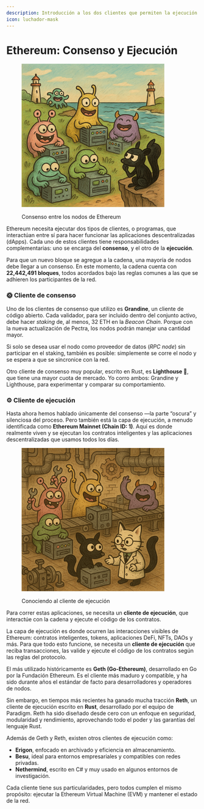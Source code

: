 ```yaml
---
description: Introducción a los dos clientes que permiten la ejecución de Ethereum.
icon: luchador-mask
---
```


# Ethereum: Consenso y Ejecución

<figure><img src="../.gitbook/assets/image (2) (1).png" alt="" width="375"><figcaption><p>Consenso entre los nodos de Ethereum</p></figcaption></figure>

Ethereum necesita ejecutar dos tipos de clientes, o programas, que interactúan entre sí para hacer funcionar las aplicaciones descentralizadas (dApps). Cada uno de estos clientes tiene responsabilidades complementarias: uno se encarga del **consenso**, y el otro de la **ejecución**.

Para que un nuevo bloque se agregue a la cadena, una mayoría de nodos debe llegar a un consenso. En este momento, la cadena cuenta con **22,442,491 bloques**, todos acordados bajo las reglas comunes a las que se adhieren los participantes de la red.

### 🌞 Cliente de consenso

Uno de los clientes de consenso que utilizo es **Grandine**, un cliente de código abierto. Cada validador, para ser incluido dentro del conjunto activo, debe hacer _staking_ de, al menos, 32 ETH en la _Beacon Chain_. Porque con la nueva actualización de Pectra, los nodos podrán manejar una cantidad mayor.

Si solo se desea usar el nodo como proveedor de datos (_RPC node_) sin participar en el staking, también es posible: simplemente se corre el nodo y se espera a que se sincronice con la red.

Otro cliente de consenso muy popular, escrito en Rust, es **Lighthouse 🏮**, que tiene una mayor cuota de mercado. Yo corro ambos: Grandine y Lighthouse, para experimentar y comparar su comportamiento.

### ⚙️ Cliente de ejecución

Hasta ahora hemos hablado únicamente del consenso —la parte “oscura” y silenciosa del proceso. Pero también está la capa de ejecución, a menudo identificada como **Ethereum Mainnet (Chain ID: 1)**. Aquí es donde realmente viven y se ejecutan los contratos inteligentes y las aplicaciones descentralizadas que usamos todos los días.

<figure><img src="../.gitbook/assets/image (3).png" alt="" width="375"><figcaption><p>Conociendo al cliente de ejecución</p></figcaption></figure>

Para correr estas aplicaciones, se necesita un **cliente de ejecución**, que interactúe con la cadena y ejecute el código de los contratos.

La capa de ejecución es donde ocurren las interacciones visibles de Ethereum: contratos inteligentes, tokens, aplicaciones DeFi, NFTs, DAOs y más. Para que todo esto funcione, se necesita un **cliente de ejecución** que reciba transacciones, las valide y ejecute el código de los contratos según las reglas del protocolo.

El más utilizado históricamente es **Geth (Go-Ethereum)**, desarrollado en Go por la Fundación Ethereum. Es el cliente más maduro y compatible, y ha sido durante años el estándar de facto para desarrolladores y operadores de nodos.

Sin embargo, en tiempos más recientes ha ganado mucha tracción **Reth**, un cliente de ejecución escrito en **Rust**, desarrollado por el equipo de Paradigm. Reth ha sido diseñado desde cero con un enfoque en seguridad, modularidad y rendimiento, aprovechando todo el poder y las garantías del lenguaje Rust.

Además de Geth y Reth, existen otros clientes de ejecución como:

* **Erigon**, enfocado en archivado y eficiencia en almacenamiento.
* **Besu**, ideal para entornos empresariales y compatibles con redes privadas.
* **Nethermind**, escrito en C# y muy usado en algunos entornos de investigación.

Cada cliente tiene sus particularidades, pero todos cumplen el mismo propósito: ejecutar la Ethereum Virtual Machine (EVM) y mantener el estado de la red.
